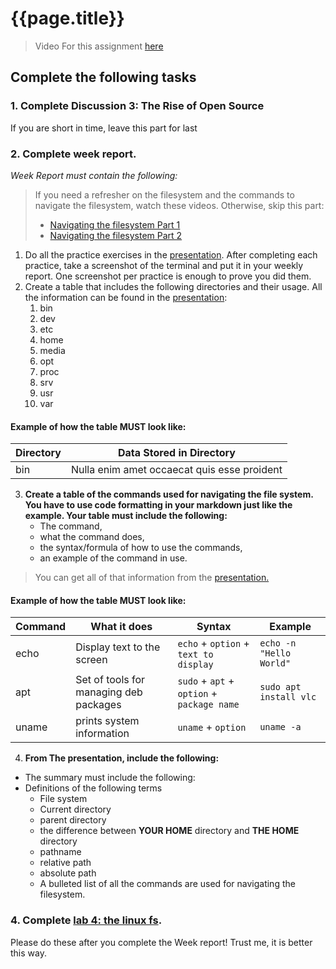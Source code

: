 
# {{page.title}}

> Video For this assignment [here](https://youtu.be/BRIC5EVxmFg)

## Complete the following tasks
### 1. Complete Discussion 3: The Rise of Open Source 
If you are short in time, leave this part for last
### 2. Complete week report. 
*Week Report must contain the following:*<br>

> If you need a refresher on the filesystem and the commands to navigate the filesystem, watch these videos. Otherwise, skip this part:
>  * [Navigating the filesystem Part 1](https://www.youtube.com/watch?v=RNopWAAoVbM&list=PL5lh7Nw87hud1kA8FTE2UG3y9yvmON2s8&index=11)
>  * [Navigating the filesystem Part 2](https://www.youtube.com/watch?v=RxVX64H5D_k&list=PL5lh7Nw87hud1kA8FTE2UG3y9yvmON2s8&index=12)

1. Do all the practice exercises in the [presentation](https://bit.ly/3alPqPm). After completing each practice, take a screenshot of the terminal and put it in your weekly report. One screenshot per practice is enough to prove you did them.
2. Create a table that includes the following directories and their usage. All the information can be found in the [presentation](https://bit.ly/3alPqPm):
   1. bin
   2. dev
   3. etc
   4. home
   5.  media
   6.  opt
   7.  proc
   8.  srv
   9.  usr
   10. var
#### Example of how the table MUST look like:

| Directory | Data Stored in Directory                    |
| --------- | ------------------------------------------- |
| bin       | Nulla enim amet occaecat quis esse proident |

3. **Create a table of the commands used for navigating the file system. You have to use code formatting in your markdown just like the example. Your table must include the following:**
   * The command, 
   * what the command does, 
   * the syntax/formula of how to use the commands, 
   * an example of the command in  use.
> You can get all of that information from the [presentation.](https://rapurl.live/9b5)

#### Example of how the table MUST look like:

| Command | What it does                           | Syntax                                     | Example                 |
| ------- | -------------------------------------- | ------------------------------------------ | ----------------------- |
| echo    | Display text to the screen             | `echo` + `option` + `text to display`      | `echo -n "Hello World"` |
| apt     | Set of tools for managing deb packages | `sudo` + `apt` + `option` + `package name` | `sudo apt install vlc`  |
| uname   | prints system information              | `uname` + `option`                         | `uname -a`              |

4. **From The presentation, include the following:**
* The summary must include the following:
* Definitions of the following terms
   * File system
   * Current directory
   * parent directory
   * the difference between <b style="text-transform:uppercase;">your home</b> directory and <b style="text-transform:uppercase;">the home</b> directory
   * pathname
   * relative path
   * absolute path
   * A bulleted list of all the commands are used for navigating the filesystem.

### 4. Complete [lab 4: the linux fs](https://cis106.com/labs/lab4/). 
Please do these after you complete the Week report! Trust me, it is better this way.

   